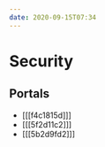 ```yaml
---
date: 2020-09-15T07:34
---
```


# Security

## Portals

* [[[f4c1815d]]]
* [[[5f2d11c2]]]
* [[[5b2d9fd2]]]
